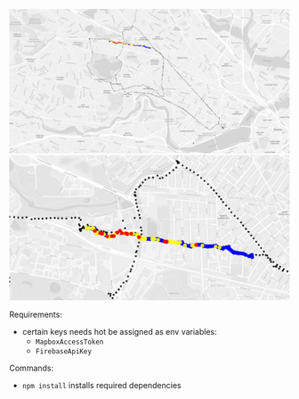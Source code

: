 

![](screenshot_00.jpg)
![](screenshot_01.jpg)

Requirements:
- certain keys needs hot be assigned as env variables:
  - ```MapboxAccessToken```
  - ```FirebaseApiKey```

Commands:
- ```npm install``` installs required dependencies

